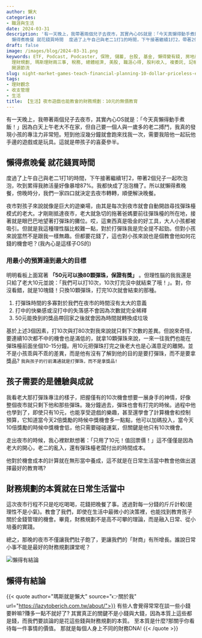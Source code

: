 ```yaml
---
author: 懶大
categories:
- 職涯與生活
date: 2024-03-31
description: '有一天晚上，我帶著兩個兒子去夜市，其實內心OS就是：「今天真懶得動手煮飯！」因為白天上午老大不在家，但自己要一個人與一歲多的老二搏鬥，我真的發現小孩的專注力非常短。短到他沒幾分鐘就會跑來找我一次，需要我陪他一起玩他手邊的遊戲或是玩具。這就是帶孩子的喜憂參半。  ##
  懶得煮晚餐 就花錢買時間  度過了上午自己與老二1打1的時間，下午接著繼續1打2，帶著2個兒子一起吹泡泡，吹到累得我肺活量好像暴增8'
draft: false
image: /images/blog/2024-03-31.png
keywords: ETF, Podcast, Podcaster, 保險, 儲蓄, 台股, 基金, 懶得變有錢, 房地產, 投資, 投資理財, 支出, 收入, 理財,
  理財規劃, 瑪斯理財兩三事, 稅務, 總體經濟, 美股, 職涯心得, 股利收入, 複委託, 記帳, 閱讀心得, 財務規劃, 財商, 貸款, 資產配置, 退休規劃,
  開源節流
slug: night-market-games-teach-financial-planning-10-dollar-priceless-education
tags:
- 理財觀念
- 收支管理
- 生活
title: 【生活】夜市遊戲也能教會的財務規劃：10元的無價教育
---
```

有一天晚上，我帶著兩個兒子去夜市，其實內心OS就是：「今天真懶得動手煮飯！」因為白天上午老大不在家，但自己要一個人與一歲多的老二搏鬥，我真的發現小孩的專注力非常短。短到他沒幾分鐘就會跑來找我一次，需要我陪他一起玩他手邊的遊戲或是玩具。這就是帶孩子的喜憂參半。

## 懶得煮晚餐 就花錢買時間

度過了上午自己與老二1打1的時間，下午接著繼續1打2，帶著2個兒子一起吹泡泡，吹到累得我肺活量好像暴增87%。我都快成了泡泡機了。所以就懶得煮晚餐，傍晚時分，我們一家四口就決定去夜市轉轉，順便解決晚餐。

夜市對孩子來說就像是巨大的遊樂場，由其是每次到夜市就會自動開啟尋找彈珠檯模式的老大。才剛剛抵達夜市，老大就急切的拖著爸媽要前往彈珠檯的所在地，接著就是眼巴巴地望著打彈珠的攤位。哎，這東西真是吸金的好工具，大人小孩都被吸引。但就是我這種理性腦比較難一點，對於打彈珠我是完全提不起勁。但對小孩來說當然不是跟我一樣無趣。但都要花錢了，這也對小孩來說也是個教會他如何花錢的機會吧？(我內心是這樣子OS的)

### 用最小的預算達到最大的目標

明明看板上面寫著 **「50元可以換80顆彈珠，保證有獎」** 。但理性腦的我我還是只給了老大10元並說：「我們可以打10次，10次打完沒中就結束了哦！」。對，你沒看錯，就是10塊錢！只換10顆彈珠，打完10次就會結束的那種。

1. 打彈珠時間的多寡對於我們在夜市的時間沒有太大的意義
2. 打中的快樂感或沒打中的失落感不會因為次數就完全稀釋
3. 50元能換到的獎品帶回家之後就會因為時間就轉換成垃圾

基於上述3個因素，打10次與打80次對我來說就只剩下次數的差異。但說來奇怪，要連續10次都不中的機會也是滿低的，就拿10顆彈珠來說，一來一往我們也能在彈珠檯前面坐個10-15分鐘。用10元把彈珠打完之後老大也是心滿意足的離開。並不是小孩乖與不乖的差異，而是他有沒有了解到他的目的是要打彈珠，而不是要拿獎品? `我與孩子的行前溝通就是打彈珠，而不是拿獎品!`

## 孩子需要的是體驗與成就

我看老大那打彈珠專注的樣子，把握僅有的10次機會想要一展身手的神情，好像整個夜市就只剩下他和那些彈珠。幾分鐘過去，彈珠也會有打完的時候。過程中他也學到了，即使只有10元，也能享受遊戲的樂趣，甚至還學會了計算機會和控制預算，它知道當今天2倍獎勵的時候中獎機會多一點點，他可以加碼投入，當今天10倍獎勵的時候中獎機會低，他只需要碰碰運氣，但關鍵是他只有10次機會。

走出夜市的時候，我心裡默默想著：「只用了10元！值回票價！」這不僅僅是因為老大的開心，老二的亂入，還有彈珠檯老闆付出的時間成本。

他對於機會成本的計算就在無形當中養成，這不就是在日常生活當中教會他做出選擇最好的教育嗎?

## 財務規劃的本質就在日常生活當中

這次夜市行程不只是吃吃喝喝，花錢把晚餐了事。透過對每一分錢的斤斤計較(是理性不是小氣)。教會了我們，即使在生活中最微小的決策裡，也能找到教育孩子關於金錢管理的機會。畢竟，財務規劃不是高不可攀的理論，而是融入日常、從小培養的實踐。

總之，那晚的夜市不僅讓我們肚子飽了，更讓我們的「財商」有所增長。誰說日常小事不能是最好的財務規劃課堂呢？

![懶得有結論](/images/blog/lazytobeconclude.svg)
## 懶得有結論

{{< quote author="瑪斯就是懶大" source="👉關於我" url="https://lazytoberich.com.tw/about/">}}
有些人會覺得常常在談一些小錢要幹嘛?賺多一點不就好了?
其實真正的關鍵不是小錢與大錢，因為本質上這些都是錢，而我們要談論的是花這些錢與財務規劃的本質。
至本質是什麼?那關乎你看待每一件事情的價值。
那就是每個人身上不同的財務DNA!
{{< /quote >}}